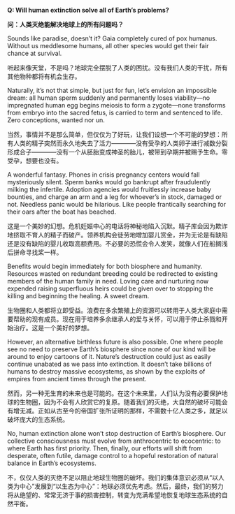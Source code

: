 **Q: Will human extinction solve all of Earth’s problems?**

**问：人类灭绝能解决地球上的所有问题吗？**

Sounds like paradise, doesn’t it? Gaia completely cured of pox humanus. Without us meddlesome humans, all other species would get their fair chance at survival.

听起来像天堂，不是吗？地球完全摆脱了人类的困扰。没有我们人类的干扰，所有其他物种都将有机会生存。

Naturally, it’s not that simple, but just for fun, let’s envision an impossible dream: all human sperm suddenly and permanently loses viability—no impregnated human egg begins meiosis to form a zygote—none transforms from embryo into the sacred fetus, is carried to term and sentenced to life. Zero conceptions, wanted nor un.

当然，事情并不是那么简单，但仅仅为了好玩，让我们设想一个不可能的梦想：所有人类的精子突然而永久地失去了活力————没有受孕的人类卵子进行减数分裂形成合子————没有一个从胚胎变成神圣的胎儿，被带到孕期并被赐予生命。零受孕，想要也没有。

A wonderful fantasy. Phones in crisis pregnancy centers would fall mysteriously silent. Sperm banks would go bankrupt after fraudulently milking the infertile. Adoption agencies would fruitlessly increase baby bounties, and charge an arm and a leg for whoever’s in stock, damaged or not. Needless panic would be hilarious. Like people frantically searching for their oars after the boat has beached.

这是一个美妙的幻想。危机妊娠中心的电话将神秘地陷入沉默。精子库会因为欺诈地挤取不育人的精子而破产。领养机构会徒劳地增加婴儿赏金，并为无论是有缺陷还是没有缺陷的婴儿收取高额费用。不必要的恐慌会令人发笑，就像人们在船搁浅后拼命寻找桨一样。

Benefits would begin immediately for both biosphere and humanity. Resources wasted on redundant breeding could be redirected to existing members of the human family in need. Loving care and nurturing now expended raising superfluous heirs could be given over to stopping the killing and beginning the healing. A sweet dream. 

生物圈和人类都将立即受益。浪费在多余繁殖上的资源可以转用于人类大家庭中需要帮助的现有成员。现在用于培养多余继承人的爱与关怀，可以用于停止杀戮和开始治疗。这是一个美好的梦想。

However, an alternative birthless future is also possible. One where people see no need to preserve Earth’s biosphere since none of our kind will be around to enjoy cartoons of it. Nature’s destruction could just as easily continue unabated as we pass into extinction. It doesn’t take billions of humans to destroy massive ecosystems, as shown by the exploits of empires from ancient times through the present.

然而，另一种无生育的未来也是可能的。在这个未来里，人们认为没有必要保护地球的生物圈，因为不会有人欣赏它的复原。随着我们的灭绝，大自然的破坏可能会有增无减。正如从古至今的帝国扩张所证明的那样，不需数十亿人类之多，就足以破坏庞大的生态系统。

No, human extinction alone won’t stop destruction of Earth’s biosphere. Our collective consciousness must evolve from anthrocentric to ecocentric: to where Earth has first priority. Then, finally, our efforts will shift from desperate, often futile, damage control to a hopeful restoration of natural balance in Earth’s ecosystems.

不，仅仅人类的灭绝不足以阻止地球生物圈的破坏。我们的集体意识必须从“以人类为中心”发展到“以生态为中心”：地球必须优先考虑。然后，最终，我们的努力将从绝望的、常常无济于事的损害控制，转变为充满希望地恢复地球生态系统的自然平衡。